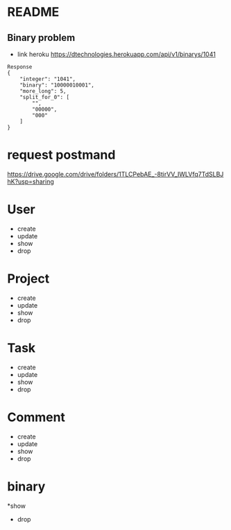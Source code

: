 # README

## Binary problem
* link heroku
https://dtechnologies.herokuapp.com/api/v1/binarys/1041
```
Response
{
    "integer": "1041",
    "binary": "10000010001",
    "more_long": 5,
    "split_for_0": [
        "",
        "00000",
        "000"
    ]
}
```


# request postmand

https://drive.google.com/drive/folders/1TLCPebAE_-8tirVV_IWLVfq7TdSLBJhK?usp=sharing

# User

* create
* update
* show
* drop

# Project

* create
* update
* show
* drop

# Task

* create
* update
* show
* drop

# Comment

* create
* update
* show
* drop

# binary

*show

* drop

